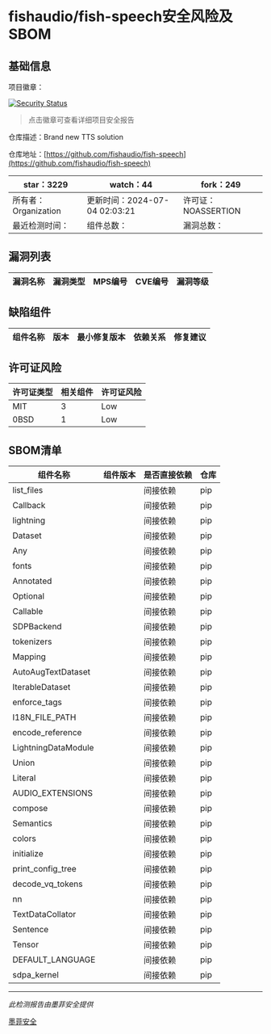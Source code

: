 # fishaudio/fish-speech安全风险及SBOM

## 基础信息

项目徽章：

[![Security Status](https://www.murphysec.com/platform3/v31/badge/1808569571564793856.svg)](https://www.murphysec.com/console/report/1747692116718583808/1808569571564793856)

> 点击徽章可查看详细项目安全报告

仓库描述：Brand new TTS solution

仓库地址：[https://github.com/fishaudio/fish-speech](https://github.com/fishaudio/fish-speech)

| star：3229 | watch：44 | fork：249 |
| ----------- | -------------- | ------------ |
| 所有者：Organization | 更新时间：2024-07-04 02:03:21 | 许可证：NOASSERTION |
| 最近检测时间： | 组件总数： | 漏洞总数： |




## 漏洞列表

| 漏洞名称 | 漏洞类型 | MPS编号 | CVE编号 | 漏洞等级 |
| ------- | ------ | ------- | ------ | ----- |





## 缺陷组件

| 组件名称 | 版本 | 最小修复版本 | 依赖关系 | 修复建议 |
| -------- | ---- | ------------ | -------- | -------- |





## 许可证风险

| 许可证类型 | 相关组件 | 许可证风险 |
| ---------- | -------- | ---------- |
|MIT|3|Low|
|0BSD|1|Low|




## SBOM清单

| 组件名称 | 组件版本 | 是否直接依赖 | 仓库 |
| -------- | -------- | ------------ | ---- |
|list_files||间接依赖|pip|
|Callback||间接依赖|pip|
|lightning||间接依赖|pip|
|Dataset||间接依赖|pip|
|Any||间接依赖|pip|
|fonts||间接依赖|pip|
|Annotated||间接依赖|pip|
|Optional||间接依赖|pip|
|Callable||间接依赖|pip|
|SDPBackend||间接依赖|pip|
|tokenizers||间接依赖|pip|
|Mapping||间接依赖|pip|
|AutoAugTextDataset||间接依赖|pip|
|IterableDataset||间接依赖|pip|
|enforce_tags||间接依赖|pip|
|I18N_FILE_PATH||间接依赖|pip|
|encode_reference||间接依赖|pip|
|LightningDataModule||间接依赖|pip|
|Union||间接依赖|pip|
|Literal||间接依赖|pip|
|AUDIO_EXTENSIONS||间接依赖|pip|
|compose||间接依赖|pip|
|Semantics||间接依赖|pip|
|colors||间接依赖|pip|
|initialize||间接依赖|pip|
|print_config_tree||间接依赖|pip|
|decode_vq_tokens||间接依赖|pip|
|nn||间接依赖|pip|
|TextDataCollator||间接依赖|pip|
|Sentence||间接依赖|pip|
|Tensor||间接依赖|pip|
|DEFAULT_LANGUAGE||间接依赖|pip|
|sdpa_kernel||间接依赖|pip|


------

*此检测报告由墨菲安全提供*

[墨菲安全](www.murphysec.com)